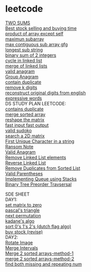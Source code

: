 # leetcode 
[TWO SUMS](https://leetcode.com/problems/two-sum/)\
[Best stock selling and buying time](https://leetcode.com/problems/best-time-to-buy-and-sell-stock/)\
[product of array except self](https://leetcode.com/problems/product-of-array-except-self/)\
[maximun subarray](https://leetcode.com/problems/maximum-subarray/)\
[max contiguous sub array gfg](https://www.geeksforgeeks.org/largest-sum-contiguous-subarray/)\
[longest sub string](https://leetcode.com/problems/longest-substring-without-repeating-characters/)\
[binary sum of 2 integers](https://leetcode.com/problems/sum-of-two-integers/)\
[cycle in linked list](https://leetcode.com/problems/linked-list-cycle/)\
[merge of linked lists](https://leetcode.com/problems/merge-two-sorted-lists/)\
[valid anagram](https://leetcode.com/problems/valid-anagram/)\
[Group Anagram](https://leetcode.com/problems/group-anagrams/)\
[contain duplicate](https://leetcode.com/problems/contains-duplicate/)\
[remove k digits](https://leetcode.com/problems/remove-k-digits/)\
[reconstruct original digits from english](https://leetcode.com/problems/reconstruct-original-digits-from-english/)\
[expressive words](https://leetcode.com/problems/expressive-words/)\
DS STUDY PLAN LEETCODE:\
[contains duplicate](https://leetcode.com/problems/contains-duplicate/)\
[merge sorted array](https://leetcode.com/problems/merge-sorted-array/)\
[reshape the matrix](https://leetcode.com/problems/reshape-the-matrix/)\
[fast input fast output](https://www.javatpoint.com/fast-input-and-output-in-cpp)\
[valid sudoko](https://leetcode.com/problems/valid-sudoku/)\
[search a 2D matrix](https://leetcode.com/problems/search-a-2d-matrix/)\
[First Unique Character in a string](https://leetcode.com/problems/first-unique-character-in-a-string/)\
[Ransom Note](https://leetcode.com/problems/ransom-note/)\
[Valid Anagram](https://leetcode.com/problems/valid-anagram/)\
[Remove Linked List elements](https://leetcode.com/problems/remove-linked-list-elements/)\
[Reverse Linked List](https://leetcode.com/problems/reverse-linked-list/)\
[Remove Duplicates from Sorted List](https://leetcode.com/problems/remove-duplicates-from-sorted-list/)\
[Valid Parentheses](https://leetcode.com/problems/valid-parentheses/)\
[Implementing Queue using Stacks](https://leetcode.com/problems/implement-queue-using-stacks/)\
[Binary Tree Preorder Travsersal](https://leetcode.com/problems/binary-tree-preorder-traversal/)

SDE SHEET \
DAY1: \
[set matrix to zero](https://leetcode.com/problems/set-matrix-zeroes/)\
[pascal's triangle](https://leetcode.com/problems/pascals-triangle/)\
[next permutation](https://leetcode.com/problems/next-permutation/)\
[kadane's algo](https://leetcode.com/problems/maximum-subarray/)\
[sort 0's 1's 2's (dutch flag algo)](https://leetcode.com/problems/sort-colors/)\
[buy stock (revise)](https://leetcode.com/problems/best-time-to-buy-and-sell-stock/)\
DAY2:\
[Rotate Image](https://leetcode.com/problems/rotate-image/)\
[Merge Intervals](https://leetcode.com/problems/merge-intervals/)\
[Merge 2 sorted arrays-method-1](https://www.techiedelight.com/inplace-merge-two-sorted-arrays/)\
[merge 2 sorted arrays-method-2](https://www.geeksforgeeks.org/efficiently-merging-two-sorted-arrays-with-o1-extra-space/)\
[find both missing and repeating num](https://www.geeksforgeeks.org/find-a-repeating-and-a-missing-number/)
